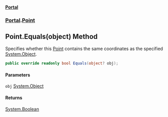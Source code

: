 #### [Portal](index.md 'index')
### [Portal](Portal.md 'Portal').[Point](Point.md 'Portal.Point')

## Point.Equals(object) Method

Specifies whether this [Point](Point.md 'Portal.Point') contains the same coordinates as the specified  
[System.Object](https://docs.microsoft.com/en-us/dotnet/api/System.Object 'System.Object').

```csharp
public override readonly bool Equals(object? obj);
```
#### Parameters

<a name='Portal.Point.Equals(object).obj'></a>

`obj` [System.Object](https://docs.microsoft.com/en-us/dotnet/api/System.Object 'System.Object')

#### Returns
[System.Boolean](https://docs.microsoft.com/en-us/dotnet/api/System.Boolean 'System.Boolean')